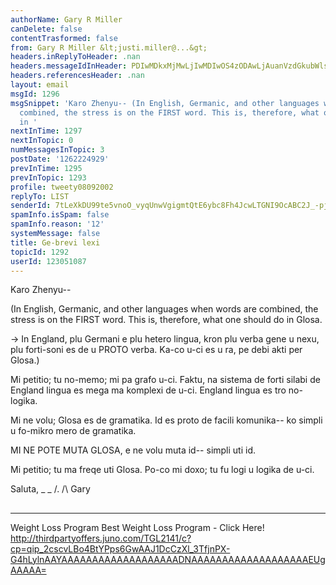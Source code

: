 ```yaml
---
authorName: Gary R Miller
canDelete: false
contentTrasformed: false
from: Gary R Miller &lt;justi.miller@...&gt;
headers.inReplyToHeader: .nan
headers.messageIdInHeader: PDIwMDkxMjMwLjIwMDIwOS4zODAwLjAuanVzdGkubWlsbGVyQGp1bm8uY29tPg==
headers.referencesHeader: .nan
layout: email
msgId: 1296
msgSnippet: 'Karo Zhenyu-- (In English, Germanic, and other languages when words are
  combined, the stress is on the FIRST word. This is, therefore, what one should do
  in '
nextInTime: 1297
nextInTopic: 0
numMessagesInTopic: 3
postDate: '1262224929'
prevInTime: 1295
prevInTopic: 1293
profile: tweety08092002
replyTo: LIST
senderId: 7tLeXkDU99te5vnoO_vyqUnwVgigmtQtE6ybc8Fh4JcwLTGNI9OcABC2J_-pjNVvTI67DQ8dqYh1Uppv4IvdwztikWB3POe9lSQTiw
spamInfo.isSpam: false
spamInfo.reason: '12'
systemMessage: false
title: Ge-brevi lexi
topicId: 1292
userId: 123051087
---
```


Karo Zhenyu--

(In English, Germanic, and other languages when words are combined, the
stress is on the FIRST word. This is, therefore, what one should do in
Glosa.
 
-> In England, plu Germani e plu hetero lingua, kron plu verba gene u
nexu, plu forti-soni es de u PROTO verba. Ka-co u-ci es u ra, pe debi
akti per Glosa.)
 
Mi petitio; tu no-memo; mi pa grafo u-ci.  Faktu, na sistema de forti
silabi de England lingua es mega ma komplexi de u-ci.  England lingua es
tro no-logika.  

Mi ne volu; Glosa es de gramatika.  Id es proto de facili komunika-- ko
simpli u fo-mikro mero de gramatika.

MI NE POTE MUTA GLOSA, e ne volu muta id-- simpli uti id.

Mi petitio; tu ma freqe uti Glosa.  Po-co mi doxo; tu fu logi u logika de
u-ci.

Saluta,
_ _
/.
/\   Gary
##
____________________________________________________________
Weight Loss Program
Best Weight Loss Program - Click Here!
http://thirdpartyoffers.juno.com/TGL2141/c?cp=qip_2cscvLBo4BtYPps6GwAAJ1DcCzXl_3TfjnPX-G4hLylnAAYAAAAAAAAAAAAAAAAAAADNAAAAAAAAAAAAAAAAAAAEUgAAAAA=

